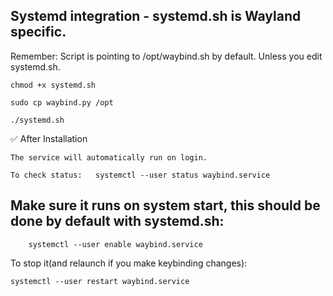 
## Systemd integration - systemd.sh is Wayland specific.

Remember: Script is pointing to /opt/waybind.sh by default. Unless you edit systemd.sh.

    chmod +x systemd.sh

    sudo cp waybind.py /opt

    ./systemd.sh


✅ After Installation

    The service will automatically run on login.

    To check status:   systemctl --user status waybind.service

## Make sure it runs on system start, this should be done by default with systemd.sh:

        systemctl --user enable waybind.service

To stop it(and relaunch if you make keybinding changes):

    systemctl --user restart waybind.service
